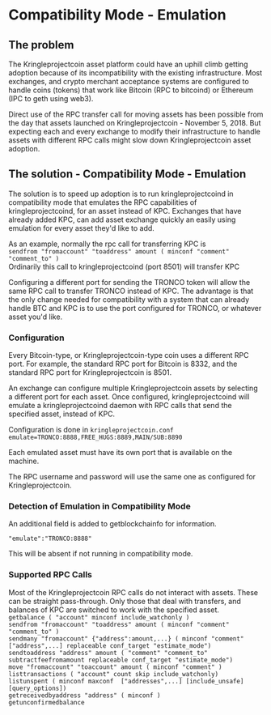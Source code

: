 # Compatibility Mode - Emulation

## The problem
The Kringleprojectcoin asset platform could have an uphill climb getting adoption because of its incompatibility with the existing infrastructure.  Most exchanges, and crypto merchant acceptance systems are configured to handle coins (tokens) that work like Bitcoin (RPC to bitcoind) or Ethereum (IPC to geth using web3).

Direct use of the RPC transfer call for moving assets has been possible from the day that assets launched on Kringleprojectcoin - November 5, 2018.  But expecting each and every exchange to modify their infrastructure to handle assets with different RPC calls might slow down Kringleprojectcoin asset adoption.

## The solution - Compatibility Mode - Emulation
The solution is to speed up adoption is to run kringleprojectcoind in compatibility mode that emulates the RPC capabilities of kringleprojectcoind, for an asset instead of KPC.  Exchanges that have already added KPC, can add asset exchange quickly an easily using emulation for every asset they'd like to add.

As an example, normally the rpc call for transferring KPC is   
```sendfrom "fromaccount" "toaddress" amount ( minconf "comment" "comment_to" )```   
Ordinarily this call to kringleprojectcoind (port 8501) will transfer KPC

Configuring a different port for sending the TRONCO token will allow the same RPC call to transfer TRONCO instead of KPC.  The advantage is that the only change needed for compatibility with a system that can already handle BTC and KPC is to use the port configured for TRONCO, or whatever asset you'd like.

### Configuration
Every Bitcoin-type, or Kringleprojectcoin-type coin uses a different RPC port.  For example, the standard RPC port for Bitcoin is 8332, and the standard RPC port for Kringleprojectcoin is 8501.

An exchange can configure multiple Kringleprojectcoin assets by selecting a different port for each asset.  Once configured, kringleprojectcoind will emulate a kringleprojectcoind daemon with RPC calls that send the specified asset, instead of KPC.

Configuration is done in ```kringleprojectcoin.conf```  
```emulate=TRONCO:8888,FREE_HUGS:8889,MAIN/SUB:8890```

Each emulated asset must have its own port that is available on the machine.

The RPC username and password will use the same one as configured for Kringleprojectcoin.

### Detection of Emulation in Compatibility Mode
An additional field is added to getblockchainfo for information. 

```"emulate":"TRONCO:8888"```

This will be absent if not running in compatibility mode.

### Supported RPC Calls

Most of the Kringleprojectcoin RPC calls do not interact with assets.  These can be straight pass-through.  Only those that deal with transfers, and balances of KPC are switched to work with the specified asset.  
```getbalance ( "account" minconf include_watchonly )```  
```sendfrom "fromaccount" "toaddress" amount ( minconf "comment" "comment_to" )```    
```sendmany "fromaccount" {"address":amount,...} ( minconf "comment" ["address",...] replaceable conf_target "estimate_mode")```  
```sendtoaddress "address" amount ( "comment" "comment_to" subtractfeefromamount replaceable conf_target "estimate_mode")```  
```move "fromaccount" "toaccount" amount ( minconf "comment" )```  
```listtransactions ( "account" count skip include_watchonly)```  
```listunspent ( minconf maxconf  ["addresses",...] [include_unsafe] [query_options])```  
```getreceivedbyaddress "address" ( minconf )```  
```getunconfirmedbalance```  


